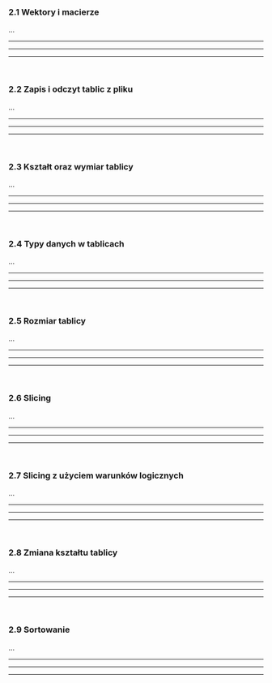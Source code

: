 ### 2.1 Wektory i macierze
...

---
---
---
&nbsp;
### 2.2 Zapis i odczyt tablic z pliku
...

---
---
---
&nbsp;
### 2.3 Kształt oraz wymiar tablicy
...

---
---
---
&nbsp;
### 2.4 Typy danych w tablicach
...

---
---
---
&nbsp;
### 2.5 Rozmiar tablicy
...

---
---
---
&nbsp;
### 2.6 Slicing
...

---
---
---
&nbsp;
### 2.7 Slicing z użyciem warunków logicznych
...

---
---
---
&nbsp;
### 2.8 Zmiana kształtu tablicy
...

---
---
---
&nbsp;
### 2.9 Sortowanie
...

---
---
---
&nbsp;
